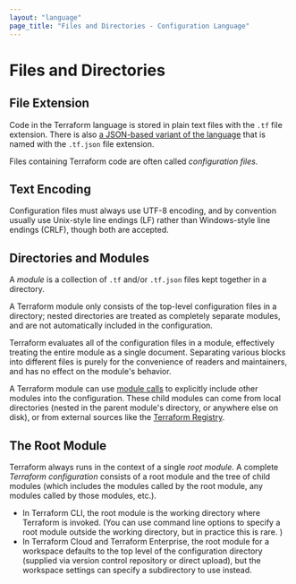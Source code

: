 ```yaml
---
layout: "language"
page_title: "Files and Directories - Configuration Language"
---
```


# Files and Directories

## File Extension

Code in the Terraform language is stored in plain text files with the `.tf` file
extension. There is also
[a JSON-based variant of the language](/docs/language/syntax/json.html) that is named with
the `.tf.json` file extension.

Files containing Terraform code are often called _configuration files._

## Text Encoding

Configuration files must always use UTF-8 encoding, and by convention
usually use Unix-style line endings (LF) rather than Windows-style
line endings (CRLF), though both are accepted.

## Directories and Modules

A _module_ is a collection of `.tf` and/or `.tf.json` files kept together in a
directory.

A Terraform module only consists of the top-level configuration files in a
directory; nested directories are treated as completely separate modules, and
are not automatically included in the configuration.

Terraform evaluates all of the configuration files in a module, effectively
treating the entire module as a single document. Separating various blocks into
different files is purely for the convenience of readers and maintainers, and
has no effect on the module's behavior.

A Terraform module can use [module calls](/docs/language/modules/index.html) to
explicitly include other modules into the configuration. These child modules can
come from local directories (nested in the parent module's directory, or
anywhere else on disk), or from external sources like the
[Terraform Registry](https://registry.terraform.io).

## The Root Module

Terraform always runs in the context of a single _root module._ A complete
_Terraform configuration_ consists of a root module and the tree of child
modules (which includes the modules called by the root module, any modules
called by those modules, etc.).

- In Terraform CLI, the root module is the working directory where Terraform is
  invoked. (You can use command line options to specify a root module outside
  the working directory, but in practice this is rare. )
- In Terraform Cloud and Terraform Enterprise, the root module for a workspace
  defaults to the top level of the configuration directory (supplied via version
  control repository or direct upload), but the workspace settings can specify a
  subdirectory to use instead.


